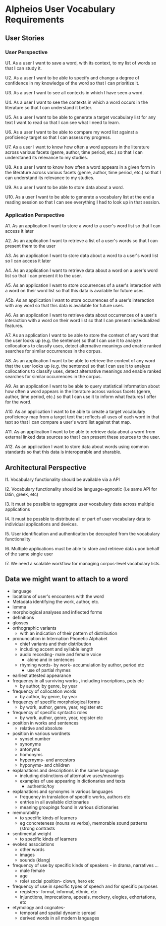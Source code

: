 # Alpheios User Vocabulary Requirements

## User Stories

### User Perspective

U1. As a user I want to save a word, with its context, to my list of words so that I can study it.

U2. As a user I want to be able to specify and change a degree of confidence in my knowledge of the word so that I can prioritize it.

U3. As a user I want to see all contexts in which I have seen a word.

U4. As a user I want to see the contexts in which a word occurs in the literature so that I can understand it better.

U5. As a user I want to be able to generate a target vocabulary list for any text I want to read so that I can see what I need to learn.

U6. As a user I want to be able to compare my word list against a proficiency target so that I can assess my progress.

U7. As a user I want to know how often a word appears in the literature across various facets (genre, author, time period, etc.) so that I can understaned its relevance to my studies.

U8. As a user I want to know how often a word appears in a given form in the literature across various facets (genre, author, time period, etc.) so that I can understand its relevance to my studies.

U9. As a user I want to be able to store data about a word.

U10. As a user I want to be able to generate a vocabulary list at the end a reading session so that I can see everything I had to look up in that session.


### Application Perspective

A1. As an application I want to store a word to a user's word list so that I can access it later

A2. As an application I want to retrieve a list of a user's words so that I can present them to the user

A3. As an application I want to store data about a word to a user's word list so I can access it later

A4. As an application I want to retrieve data about a word on a user's word list so that I can present it to the user.

A5. As an application I want to store occurrences of a user's interaction with a word on their word list so that this data is available for future uses.

A5b. As an application I want to store occurrences of a user's interaction with any word so that this data is available for future uses.

A6. As an application I want to retrieve data about occurrences of a user's interaction with a word on their word list so that I can present individualized features.

A7. As an application I want to be able to store the context of any word that the user looks up (e.g. the sentence)  so that I can use it to analyze collocations to classify uses, detect alternative meanings and enable ranked searches for similar occurrences in the corpus.      

A8. As an application I want to be able to retrieve the context of any word that the user looks up (e.g. the sentence)  so that I can use it to analyze collocations to classify uses, detect alternative meanings and enable ranked searches for similar occurrences in the corpus.      

A9. As an application I want to be able to query statistical information about how often a word appears in the literature across various facets (genre, author, time period, etc.) so that I can use it to inform what features I offer for the word.

A10. As an application I want to be able to create a target vocabulary proficiency map from a target text that reflects all uses of each word in that text so that I can compare a user's word list against that map.

A11. As an application I want to be able to retrieve data about a word from external linked data sources so that I can present these sources to the user.

A12. As an application I want to store data about words using common standards so that this data is interoperable and sharable.

## Architectural Perspective

I1. Vocabulary functionality should be available via a API

I2. Vocabulary functionality should be language-agnostic (i.e same API for latin, greek, etc)

I3. It must be possible to aggregate user vocabulary data across multiple applications

I4. It must be possble to distribute all or part of user vocabulary data to individual applications and devices.

I5. User identification and authentication be decoupled from the vocabulary functionality

I6. Multiple applications must be able to store and retrieve data upon behalf of the same single user

I7. We need a scalable workflow for managing corpus-level vocabulary lists.

 
## Data we might want to attach to a word

* language 
* locations of user's encounters with the word
* Metadata identifying the work, author, etc.
* lemma
* morphological analyses and inflected forms
* definitions
* glosses
* orthographic variants
    * with an indication of their pattern of distribution
* pronunciation in Internation Phonetic Alphabet
    * chief variants and their distribution
    * including accent and syllable length
    * audio recording- male and female voice
        * alone and in sentences
    * rhyming words- by work- accumulation by author, period etc
        * use of partial rhymes
* earliest attested appearance
* frequency in all surviving works , including inscriptions, pots etc
    * by author, by genre, by year
* frequency of collocation words
    * by author, by genre, by year
* frequency of specific morphological forms
    * by work, author, genre, year, register etc
* frequency of specific syntactic roles
    * by work, author, genre, year, register etc
* position in works and sentences
    * relative and absolute 
* position in various wordnets
    * synset number
    * synonyms
    * antonyms
    * homonyms
    * hypernyms- and ancestors
    * hyponyms-  and children
* explanations and descriptions in the same language
    * including distinctions of alternative uses/meanings
    * examples of use appearing in dictionaries and texts
        * authentic/toy
* explanations and synonyms in various languages
    * frequency in translation of specific works, authors etc
    * entries in all available dictionaries
    * meaning groupings found in various dictionaries
* memorability
    * to specific kinds of learners
    * eg concreteness (nouns vs verbs), memorable sound patterns (strong contrasts
* sentimental weight
    * to specific kinds of learners
* evoked associations
    * other words
    * images
    * sounds  (klang)
* frequency of use by specific kinds of speakers - in drama, narratives ...
    * male female
    * age
    * role/ social position- clown, hero etc
* frequency of use in specific types of speech and for specific purposes
    * registers- formal, informal, ethnic,  etc
    * injunctions, imprecations, appeals, mockery, elegies, exhortations, etc
* etymology and cognates-
    * temporal and spatial dynamic spread
    * derived words in all modern languages
